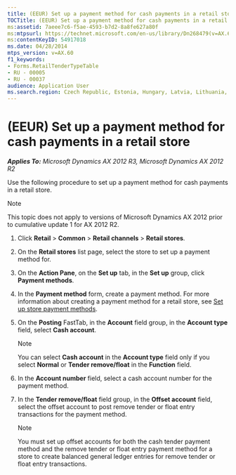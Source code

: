 ```yaml
---
title: (EEUR) Set up a payment method for cash payments in a retail store
TOCTitle: (EEUR) Set up a payment method for cash payments in a retail store
ms:assetid: 7aeee7c6-f5ae-4593-b7d2-8a8fe627a80f
ms:mtpsurl: https://technet.microsoft.com/en-us/library/Dn268479(v=AX.60)
ms:contentKeyID: 54917018
ms.date: 04/28/2014
mtps_version: v=AX.60
f1_keywords:
- Forms.RetailTenderTypeTable
- RU - 00005
- RU - 00037
audience: Application User
ms.search.region: Czech Republic, Estonia, Hungary, Latvia, Lithuania, Poland, Russia
---
```


# (EEUR) Set up a payment method for cash payments in a retail store 


_**Applies To:** Microsoft Dynamics AX 2012 R3, Microsoft Dynamics AX 2012 R2_

Use the following procedure to set up a payment method for cash payments in a retail store.


> [!NOTE]
> <P>This topic does not apply to versions of Microsoft Dynamics AX 2012 prior to cumulative update 1 for AX 2012 R2.</P>



1.  Click **Retail** \> **Common** \> **Retail channels** \> **Retail stores**.

2.  On the **Retail stores** list page, select the store to set up a payment method for.

3.  On the **Action Pane**, on the **Set up** tab, in the **Set up** group, click **Payment methods**.

4.  In the **Payment method** form, create a payment method. For more information about creating a payment method for a retail store, see [Set up store payment methods](set-up-store-payment-methods.md).

5.  On the **Posting** FastTab, in the **Account** field group, in the **Account type** field, select **Cash account**.
    

    > [!NOTE]
    > <P>You can select <STRONG>Cash account</STRONG> in the <STRONG>Account type</STRONG> field only if you select <STRONG>Normal</STRONG> or <STRONG>Tender remove/float</STRONG> in the <STRONG>Function</STRONG> field.</P>



6.  In the **Account number** field, select a cash account number for the payment method.

7.  In the **Tender remove/float** field group, in the **Offset account** field, select the offset account to post remove tender or float entry transactions for the payment method.
    

    > [!NOTE]
    > <P>You must set up offset accounts for both the cash tender payment method and the remove tender or float entry payment method for a store to create balanced general ledger entries for remove tender or float entry transactions.</P>


  


